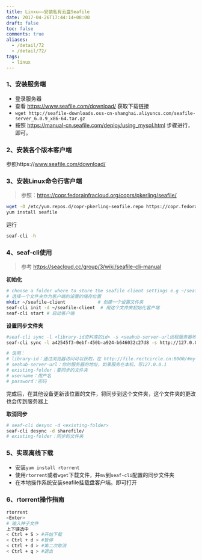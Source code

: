 ```yaml
---
title: Linxu——安装私有云盘Seafile
date: 2017-04-26T17:44:14+08:00
draft: false
toc: false
comments: true
aliases:
  - /detail/72
  - /detail/72/
tags:
  - linux
---
```


### 1、安装服务端
* 登录服务器
* 查看 https://www.seafile.com/download/ 获取下载链接
* `wget http://seafile-downloads.oss-cn-shanghai.aliyuncs.com/seafile-server_6.0.9_x86-64.tar.gz`
* 按照 https://manual-cn.seafile.com/deploy/using_mysql.html 步骤进行，即可。

### 2、安装各个版本客户端
参照https://www.seafile.com/download/

### 3、安装Linux命令行客户端
> 参照：https://copr.fedorainfracloud.org/coprs/pkerling/seafile/

```bash
wget -O /etc/yum.repos.d/copr-pkerling-seafile.repo https://copr.fedorainfracloud.org/coprs/pkerling/seafile/repo/epel-7/pkerling-seafile-epel-7.repo
yum install seafile
```

运行
```bash
seaf-cli -h
```

### 4、seaf-cli使用
> 参考 https://seacloud.cc/group/3/wiki/seafile-cli-manual

**初始化**
```bash
# choose a folder where to store the seafile client settings e.g ~/seafile-client
# 选择一个文件夹作为客户端的设置的储存位置
mkdir ~/seafile-client            # 创建一个设置文件夹
seaf-cli init -d ~/seafile-client  # 用这个文件夹初始化客户端
seaf-cli start # 启动客户端
```

**设置同步文件夹**
```bash
#seaf-cli sync -l <library-id资料库的id> -s <seahub-server-url远程服务器地址> -d <existing-folder本地文件夹> -u <username用户名> [-p <password密码>]
seaf-cli sync -l a42545f3-0ebf-450b-a924-b646032c27d8 -s http://127.0.0.1:8000 -d sharefile/ -u sunben960729@163.com -p 123456

# 说明：
# library-id：通过浏览器访问可以获取，在 http://file.rectcircle.cn:8000/#my-libs/lib/16588275-ce56-461a-a740-7ca9eabef5f6 的最后一串字符串
# seahub-server-url：你的服务器的地址，如果服务在本机，写127.0.0.1
# existing-folder：要同步的文件夹
# username：用户名
# password：密码
```

完成后，在其他设备更新该位置的文件，将同步到这个文件夹，这个文件夹的更改也会传到服务器上

**取消同步**
```bash
# seaf-cli desync -d <existing-folder>
seaf-cli desync -d sharefile/
# existing-folder：同步的文件夹
```

### 5、实现离线下载
* 安装`yum install rtorrent`
* 使用`rtorrent`或者`wget`下载文件，并`mv`到`seaf-cli`配置的同步文件夹
* 在本地操作系统安装seafile挂载盘客户端。即可打开

### 6、rtorrent操作指南
```bash
rtorrent
<Enter>
# 输入种子文件
上下键选中
< Ctrl + S > #开始下载
< Ctrl + d > #暂停
< Ctrl + d > #第二次取消
< Ctrl + q > #退出
```

